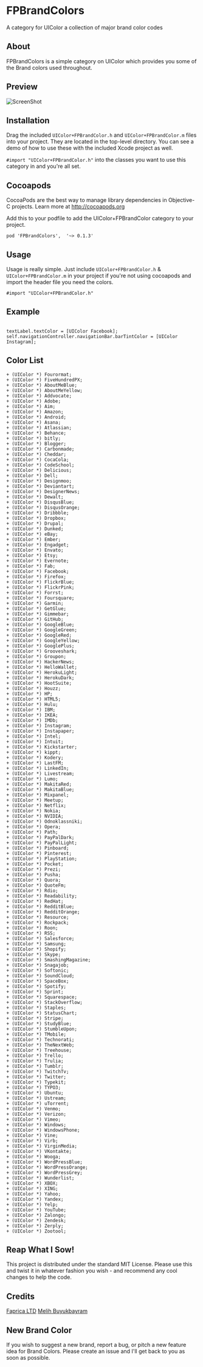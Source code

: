 FPBrandColors
=============

A category for UIColor a collection of major brand color codes

About
----------
FPBrandColors is a simple category on UIColor which provides you some of the Brand colors used throughout.

## Preview

![ScreenShot](Screenshots/colorSC.PNG)

## Installation

Drag the included <code>UIColor+FPBrandColor.h</code> and <code>UIColor+FPBrandColor.m</code> files into your project. They are located in the top-level directory. You can see a demo of how to use these with the included Xcode project as well.

<code>#import "UIColor+FPBrandColor.h"</code> into the classes you want to use this category in and you're all set.

Cocoapods
-------

CocoaPods are the best way to manage library dependencies in Objective-C projects.
Learn more at http://cocoapods.org

Add this to your podfile to add the UIColor+FPBrandColor category to your project.

    pod 'FPBrandColors',  '~> 0.1.3'

Usage
----------

Usage is really simple. Just include `UIColor+FPBrandColor.h` & `UIColor+FPBrandColor.m` in your project if you're not using cocoapods and import the header file you need the colors.

    #import "UIColor+FPBrandColor.h"

Example
--------------

```Obj-C

textLabel.textColor = [UIColor Facebook];
self.navigationController.navigationBar.barTintColor = [UIColor Instagram];
```

Color List
----------

    + (UIColor *) Fourormat;
    + (UIColor *) FiveHundredPX;
    + (UIColor *) AboutMeBlue;
    + (UIColor *) AboutMeYellow;
    + (UIColor *) Addvocate;
    + (UIColor *) Adobe;
    + (UIColor *) Aim;
    + (UIColor *) Amazon;
    + (UIColor *) Android;
    + (UIColor *) Asana;
    + (UIColor *) Atlassian;
    + (UIColor *) Behance;
    + (UIColor *) bitly;
    + (UIColor *) Blogger;
    + (UIColor *) Carbonmade;
    + (UIColor *) Cheddar;
    + (UIColor *) CocaCola;
    + (UIColor *) CodeSchool;
    + (UIColor *) Delicious;
    + (UIColor *) Dell;
    + (UIColor *) Designmoo;
    + (UIColor *) Deviantart;
    + (UIColor *) DesignerNews;
    + (UIColor *) Dewalt;
    + (UIColor *) DisqusBlue;
    + (UIColor *) DisqusOrange;
    + (UIColor *) Dribbble;
    + (UIColor *) Dropbox;
    + (UIColor *) Drupal;
    + (UIColor *) Dunked;
    + (UIColor *) eBay;
    + (UIColor *) Ember;
    + (UIColor *) Engadget;
    + (UIColor *) Envato;
    + (UIColor *) Etsy;
    + (UIColor *) Evernote;
    + (UIColor *) Fab;
    + (UIColor *) Facebook;
    + (UIColor *) Firefox;
    + (UIColor *) FlickrBlue;
    + (UIColor *) FlickrPink;
    + (UIColor *) Forrst;
    + (UIColor *) Foursquare;
    + (UIColor *) Garmin;
    + (UIColor *) GetGlue;
    + (UIColor *) Gimmebar;
    + (UIColor *) GitHub;
    + (UIColor *) GoogleBlue;
    + (UIColor *) GoogleGreen;
    + (UIColor *) GoogleRed;
    + (UIColor *) GoogleYellow;
    + (UIColor *) GooglePlus;
    + (UIColor *) Grooveshark;
    + (UIColor *) Groupon;
    + (UIColor *) HackerNews;
    + (UIColor *) HelloWallet;
    + (UIColor *) HerokuLight;
    + (UIColor *) HerokuDark;
    + (UIColor *) HootSuite;
    + (UIColor *) Houzz;
    + (UIColor *) HP;
    + (UIColor *) HTML5;
    + (UIColor *) Hulu;
    + (UIColor *) IBM;
    + (UIColor *) IKEA;
    + (UIColor *) IMDb;
    + (UIColor *) Instagram;
    + (UIColor *) Instapaper;
    + (UIColor *) Intel;
    + (UIColor *) Intuit;
    + (UIColor *) Kickstarter;
    + (UIColor *) kippt;
    + (UIColor *) Kodery;
    + (UIColor *) LastFM;
    + (UIColor *) LinkedIn;
    + (UIColor *) Livestream;
    + (UIColor *) Lumo;
    + (UIColor *) MakitaRed;
    + (UIColor *) MakitaBlue;
    + (UIColor *) Mixpanel;
    + (UIColor *) Meetup;
    + (UIColor *) Netflix;
    + (UIColor *) Nokia;
    + (UIColor *) NVIDIA;
    + (UIColor *) Odnoklassniki;
    + (UIColor *) Opera;
    + (UIColor *) Path;
    + (UIColor *) PayPalDark;
    + (UIColor *) PayPalLight;
    + (UIColor *) Pinboard;
    + (UIColor *) Pinterest;
    + (UIColor *) PlayStation;
    + (UIColor *) Pocket;
    + (UIColor *) Prezi;
    + (UIColor *) Pusha;
    + (UIColor *) Quora;
    + (UIColor *) QuoteFm;
    + (UIColor *) Rdio;
    + (UIColor *) Readability;
    + (UIColor *) RedHat;
    + (UIColor *) RedditBlue;
    + (UIColor *) RedditOrange;
    + (UIColor *) Resource;
    + (UIColor *) Rockpack;
    + (UIColor *) Roon;
    + (UIColor *) RSS;
    + (UIColor *) Salesforce;
    + (UIColor *) Samsung;
    + (UIColor *) Shopify;
    + (UIColor *) Skype;
    + (UIColor *) SmashingMagazine;
    + (UIColor *) Snagajob;
    + (UIColor *) Softonic;
    + (UIColor *) SoundCloud;
    + (UIColor *) SpaceBox;
    + (UIColor *) Spotify;
    + (UIColor *) Sprint;
    + (UIColor *) Squarespace;
    + (UIColor *) StackOverflow;
    + (UIColor *) Staples;
    + (UIColor *) StatusChart;
    + (UIColor *) Stripe;
    + (UIColor *) StudyBlue;
    + (UIColor *) StumbleUpon;
    + (UIColor *) TMobile;
    + (UIColor *) Technorati;
    + (UIColor *) TheNextWeb;
    + (UIColor *) Treehouse;
    + (UIColor *) Trello;
    + (UIColor *) Trulia;
    + (UIColor *) Tumblr;
    + (UIColor *) TwitchTv;
    + (UIColor *) Twitter;
    + (UIColor *) Typekit;
    + (UIColor *) TYPO3;
    + (UIColor *) Ubuntu;
    + (UIColor *) Ustream;
    + (UIColor *) uTorrent;
    + (UIColor *) Venmo;
    + (UIColor *) Verizon;
    + (UIColor *) Vimeo;
    + (UIColor *) Windows;
    + (UIColor *) WindowsPhone;
    + (UIColor *) Vine;
    + (UIColor *) Virb;
    + (UIColor *) VirginMedia;
    + (UIColor *) VKontakte;
    + (UIColor *) Wooga;
    + (UIColor *) WordPressBlue;
    + (UIColor *) WordPressOrange;
    + (UIColor *) WordPressGrey;
    + (UIColor *) Wunderlist;
    + (UIColor *) XBOX;
    + (UIColor *) XING;
    + (UIColor *) Yahoo;
    + (UIColor *) Yandex;
    + (UIColor *) Yelp;
    + (UIColor *) YouTube;
    + (UIColor *) Zalongo;
    + (UIColor *) Zendesk;
    + (UIColor *) Zerply;
    + (UIColor *) Zootool;


Reap What I Sow!
-

This project is distributed under the standard MIT License. Please use this and twist it in whatever fashion you wish - and recommend any cool changes to help the code.

## Credits

[Faprica LTD](http://www.faprica.com)
[Melih Buyukbayram](http://twitter.com/melihbuyuk)

## New Brand Color
If you wish to suggest a new brand, report a bug, or pitch a new feature idea for Brand Colors. Please create an issue and I'll get back to you as soon as possible.
